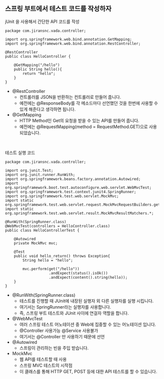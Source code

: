## 스프링 부트에서 테스트 코드를 작성하자

jUnit 을 사용해서 간단한 API 코드를 작성
```
package com.jiransnc.vada.controller;

import org.springframework.web.bind.annotation.GetMapping;
import org.springframework.web.bind.annotation.RestController;

@RestController
public class HelloController {
    
    @GetMapping("/hello")
    public String hello(){
        return "hello";
    }
}
```
- @RestController
  - 컨트롤러를 JSON을 반환하는 컨트롤러로 만들어 줍니다.
  - 예전에는 @ResponseBody를 각 메소드마다 선언했던 것을 한번에 사용할 수 있게 해준다고 생각하면 됩니다.
- @GetMapping
  - HTTP Method인 Get의 요청을 받을 수 있는 API를 만들어 줍니다.
  - 예전에는 @RequestMapping(method = RequestMethod.GET)으로 사용되었습니다.
<br>

테스트 실행 코드
```
package com.jiransnc.vada.controller;

import org.junit.Test;
import org.junit.runner.RunWith;
import org.springframework.beans.factory.annotation.Autowired;
import org.springframework.boot.test.autoconfigure.web.servlet.WebMvcTest;
import org.springframework.test.context.junit4.SpringRunner;
import org.springframework.test.web.servlet.MockMvc;
import static org.springframework.test.web.servlet.request.MockMvcRequestBuilders.get;
import static org.springframework.test.web.servlet.result.MockMvcResultMatchers.*;

@RunWith(SpringRunner.class)
@WebMvcTest(controllers = HelloController.class)
public class HelloControllerTest {

    @Autowired
    private MockMvc mvc;

    @Test
    public void hello_return() throws Exception{
        String hello = "hello";

        mvc.perform(get("/hello"))
                    .andExpect(status().isOk())
                    .andExpect(content().string(hello));
    }
}
```
- @RunWith(SpringRunner.class)
  - 테스트를 진행할 때 JUnit에 내장된 실행자 외 다른 실행자를 실행 시킵니다.
  - 여기서는 SpringRunner라는 실행자를 사용합니다.
  - 즉, 스프링 부트 테스트와 JUnit 사이에 연걸자 역할을 합니다.
- @WebMvcTest
  - 여러 스프링 테스트 어노테이션 중 Web에 집중할 수 있는 어노테이션 입니다.
  - @Controller 사용가능 @Service 사용불가
  - 여기서는 @Controller 만 사용하기 때문에 선언
- @Autowired 
  - 스프링이 관리하는 빈을 주입 받습니다.
- MockMvc
  - 웹 API를 테스트할 때 사용
  - 스프링 MVC 테스트의 시작점
  - 이 클래스를 통해 HTTP GET, POST 등에 대한 API 테스트를 할 수 있습니다.
